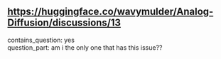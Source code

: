 ## https://huggingface.co/wavymulder/Analog-Diffusion/discussions/13

contains_question: yes  
question_part: am i the only one that has this issue??